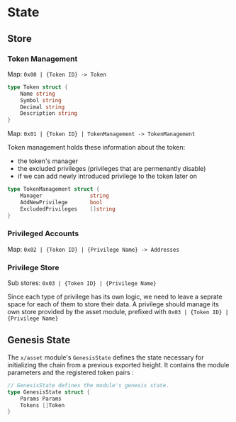 <!--
order: 2
-->

# State

## Store

### Token Management

Map: `0x00 | {Token ID} -> Token`

```go
type Token struct {
    Name string
    Symbol string
    Decimal string
    Description string
}
```

Map: `0x01 | {Token ID} | TokenManagement -> TokenManagement`

Token management holds these information about the token:

* the token's manager
* the excluded privileges (privileges that are permenantly disable)
* if we can add newly introduced privilege to the token later on

```go
type TokenManagement struct {
    Manager               string                         
    AddNewPrivilege       bool
    ExcludedPrivileges    []string
}
```

### Privileged Accounts

Map: `0x02 | {Token ID} | {Privilege Name} -> Addresses`

### Privilege Store

Sub stores: `0x03 | {Token ID} | {Privilege Name}`

Since each type of privilege has its own logic, we need to leave a seprate space for each of them to store their data. A privilege should manage its own store provided by the asset module, prefixed with `0x03 | {Token ID} | {Privilege Name}`

## Genesis State

The `x/asset` module's `GenesisState` defines the state necessary for initializing the chain from a previous exported height. It contains the module parameters and the registered token pairs :

```go
// GenesisState defines the module's genesis state.
type GenesisState struct {
    Params Params
    Tokens []Token
}
```
